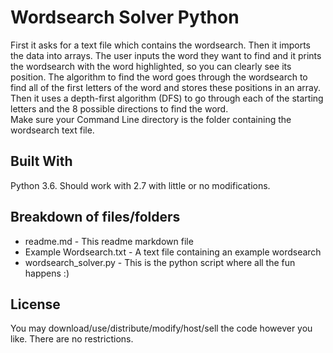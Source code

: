 # Wordsearch Solver Python
First it asks for a text file which contains the wordsearch. Then it imports the data into arrays. The user inputs the word they want to find and it prints the wordsearch with the word highlighted, so you can clearly see its position. The algorithm to find the word goes through the wordsearch to find all of the first letters of the word and stores these positions in an array. Then it uses a depth-first algorithm (DFS) to go through each of the starting letters and the 8 possible directions to find the word.  
Make sure your Command Line directory is the folder containing the wordsearch text file.

## Built With

Python 3.6. Should work with 2.7 with little or no modifications.

## Breakdown of files/folders
* readme.md - This readme markdown file
* Example Wordsearch.txt - A text file containing an example wordsearch
* wordsearch_solver.py - This is the python script where all the fun happens :)

## License

You may download/use/distribute/modify/host/sell the code however you like. There are no restrictions.